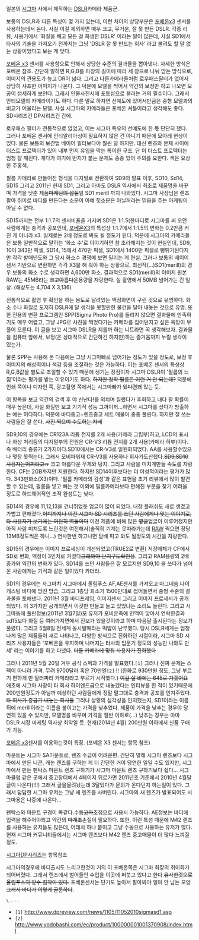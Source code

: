 일본의 [시그마](%EC%8B%9C%EA%B7%B8%EB%A7%88%28%ED%9A%8C%EC%82%AC%29.md) 사에서 제작하는
[DSLR](DSLR.md)카메라 제품군.

보통의 DSLR과 다른 특성이 몇 가지 있는데, 이런 차이의 상당부분은 [포베온x3](%ED%8F%AC%EB%B2%A0%EC%98%A8%20x3.md) 센서를 사용하는데서 온다. 사실 이걸 제외하면 매우 크고,
무거운, 잘 못 만든 DSLR. 각종 리뷰, 사용기에서 '화질을 빼고 모든 걸 희생한 DSLR' 이라는 말이 많은데, 사실 SD1에서 타사의
기술을 가져오기 전까지는 그냥 'DSLR 잘 못 만드는 회사' 라고 불려도 할 말 없는 상황이었다고 보는 게 맞다.  

[포베온 x3](%ED%8F%AC%EB%B2%A0%EC%98%A8%20x3.md) 센서를 사용함으로 인해서 상당한 수준의 결과물을
뽑아낸다. 자세한 방식은 포베온 참조. 간단히 말하면 R,G,B를 파장의 길이에 따라 세 장으로 나눠 받는 방식으로, 이미지의 관용도가 높고
DR이 넓다. 그리고 다른카메라들처럼 로우패스필터가 없어서 상당히 샤프한 이미지가 나온다. 그 덕분에 모델을 찍어서 약간의 보정만 하고
나오면 모공이 섬세하게 보인다. 그래서 인물사진시에 포토샵으로 블러는 거의 필수이다. 그래서 안티모델의 카메라이기도 하다. 다른 말로 하자면
선예도에 있어서만큼은 중형 모델과의 비교가 어울리는 모델. 사실 시그마의 카메라들은 포베온 셔틀이라고 생각해도 좋다. SD시리즈건
DP시리즈건 간에.

로우패스 필터가 전통적으로 없었고, 이는 시그마 특유의 선예도에 한 몫 단단히 했다. 그러나 포베온 센서에 안티알리아싱이 필요하지 않은 건
아니기 때문에 모아레 현상이 있다. 물론 보통의 보간법 베이어 필터보다야 훨씬 덜 하지만. 대신 렌즈와 본체 사이에 더스트 프로텍터가 있어
내부 먼지 유입을 막는 특이한 구조. 단 이 더스트 프로텍터는 엄청 잘 깨진다. 게다가 여기에 먼지가 붙는 문제도 종종 있어 주의를 요한다.
색은 요상한 주홍색.

필름 카메라로 만들어진 형식을 디지털로 전환하여 SD9의 발표 이후, SD10, Sd14, SD15 그리고 2011년 현재 SD1, 그리고
아마도 DSLR 역사에서 최초로 제품명을 바꾸며 가격을 낮춘 제품<del>마케팅의 삽질</del>일 SD1 merill 까지 나와있다.
시그마 사장님은 렌즈 팔아 취미로 바디를 만든다는 소문이 아예 헛소문은 아닐꺼라는 믿음을 주는 마케팅이 아닐 수 없다.

SD15까지는 전부 1:1.7의 센서비율을 가지며 SD1은 1:1.5(한마디로 시그마를 써 오던 사람에게는 충격과 공포인데, [포베온X3](%ED%8F%AC%EB%B2%A0%EC%98%A8%20X3.md)의 특성상 1:1.7에서 1:1.5의 변화는 0.2만큼 커진 게
아니라 x3. 실제로는 2배 정도로 봐도 될 정도가 된다. 덕분에 시그마의 카메라들은 보통 일반적으로 말하는 '화소 수'로 이야기하면 참
초라해지는 것이 현실인데, SD9, 10이 343만 픽셀, SD14, 15에서 470만 픽셀, SD1에서 1400만 픽셀로 뻥튀기된다지만
각각 발매년도와 그 당시 화소수 경쟁에 보면 밀리는 게 현실. 그러나 보통의 베이어 센서 기반으로 변환하면 각각 X3을 해 줘야 하는
상황으로, 최신작(...)SD1(merill)의 경우 보통의 화소 수로 생각하면 4,600만 화소. 결과적으로 SD1(merill)의 이미지
원본 RAW는 45MB라는 <del>크고아름다운</del>용량을 자랑한다. 실 촬영에서 50MB 넘어가는 건 일상. (해상도는 4,704 X
3,136)

전통적으로 촬영 후 확인을 하는 용도로 달려있는 액정화면이 구린 것으로 유명하다. 화소 수나 화질로 도저히 DSLR에 달 생각을 못할만한
물건을 달아 내놓는 것으로 유명. 또한 전용의 변환 프로그램인 SPP(Sigma Photo Pro)를 돌리지 않으면 결과물에 만족하기도 매우
어렵고, 그냥 JPG로 사진을 찍었다가는 카메라를 집어던지고 싶은 욕망이 부풀어 오른다. 이 글을 보고 시그마 DSLR을 지를까 하는
니트라면 꼭 생각해보자. 결과물을 컴퓨터 앞에서, 보정(은 상대적으로 간단하긴 하지만)하는 즐거움까지 누릴 생각이 있는가.

물론 SPP는 사용해 본 다음에는 그냥 시그마빠로 넘어가는 정도가 있을 정도로, 보정 후 이미지의 해상력이나 색감 등을 조절하는 것은
가능하다. 이는 포베온 센서의 특성상 R,G,B값을 별도로 조절할 수 있기 때문에 생기는 장점이자 시그마 DSLR이 '필름의 느낌'이라는
평가를 받는 이유이기도 하다. <del>하지만 정작 필름은 이런 거 안 되는데?</del> 덕분에 인쇄 쪽이나 디자인 쪽, 광고촬영 쪽에서는
시그마빠가 <del>있다면</del>꽤 있는 듯.

이 항목을 보고 약간의 검색 후 야 신난다!를 외치며 질렀다가 후회하고 내다 팔 확률이 매우 높은데, 사실 화질만 보고 기기적 성능
그까이꺼...하면서 시그마를 샀다가 방출하는 예는 허다하다. 덕분에 바디중고+렌즈중고 세트 매물이 종종 풀린다. 하지만 잘 쓰는 사람들은 잘
쓴다. <del>사진 찍으며 수도하는 자세</del>

SD9,10의 경우에는 CR123A 리튬 전지를 2개 사용(카메라 그립부)하고, LCD의 표시나 화상 처리등의 디지털부의 전원은 CR-V3
리튬 전지를 2개 사용(카메라 하부)이다. 즉 배터리 종류가 2가지이다.SD10에서는 CR-V3로 일원화되었다. AA를 사용할수있으나 몇장
못찍는다. 그래서 모비파워재 CR-V3를 사용하나 회사가도산했다.<del>SD9,SD10사용자는어쩌라고ㅠ</del> 크고 아름다운 무게와
덩치. 그리고 사람을 미치게만들 속도를 자랑한다. CF는 2GB까지만 지원한다. 하지만 SD14이후보다는 더 야성적이라는 평가가 많다.
343만화소(X3)이다. '필름 카메라의 감성'과 같은 표현을 초기 리뷰에서 많이 발견할 수 있는데, 필름을 넣고 빼는 것 이외에
필름카메라보다 편해진 부분을 찾기 어려울 정도로 하드웨어적인 조작 완성도는 낮다.  
  
SD14의 경우에 11,12,13을 건너뛰었듯 업글이 많이 되었다. 내장 플래쉬도 새로 생겼고 가볍고 편해졌다.<del>어디까지나 이전
시그마 SD 시리즈를 쓰던 사람에게나 맞는 이야기로, 타 사용자가 보기에는 여전히 벽돌이다</del> 이전 제품에 비해 많은
<del>옆글</del>업글이 이루어졌지만 아직 사람 미치도록 느린것은 여전해서(솔직히 기계는 못따라가는데 [RAW](RAW.md)
찍으면 장당 13MB정도씩은 하니...) 연사한번 하고나면 담배 피고 와도 될정도의 시간을 자랑한다.  
  
SD15의 경우에는 이미지 프로세싱이 개선되었고(TRUE2로 변환) 저장매체가 CF에서 SD로 변화, 액정이 3인치로 커졌다<del>그래봐야
단지구도확인용</del>. 그리고 RAM용량의 2배 증가와 약간의 변화가 있다. SD14를 쓰던 사람들은 잘 모르지만 SD9,10 을 쓰다가
넘어온 사람에게는 기적과 같은 일이었다 카더라.  
  
SD1의 경우에는 자그마치 시그마에서 올림푸스 AF,AE센서를 가져오고 마그네슘 다이캐스팅 바디에 방진 방습, 그리고 1층당 화소가
1500만대로 접어들면서 중형 수준의 결과물을 토해낸다. 2011년 3월 바디프레임, 이미지센서 그리고 이미지 프로세서가 공개되었다. 이
3가지만 공개되면서 이것만 만들고 놀고 있었냐는 소리도 들린다. 그리고 시그마동에 풀린정보(2011년 3월7일)모 유저가 포비온측에 인맥이
닿아서 연락한결과 sd15보다 화질 등 여러가지면에서 진보가 있을것이라고 하며 다음달 출시된다는 정보가 풀렸다. 그리고 5월8일 전세계
동시발매라는 떡밥이 난무했다. 당시 DSLR세계는 엄청나게 많은 제품들이 새로 나타나고, 다양한 방식으로 진화하던 시절이라, 시그마 SD
시리즈 사용자들은 '포베온을 유지하며 나머지는 타사의 입문기 정도의 성능만 나와도 만세' 라는 이야기를 하고 다녔다. <del>다들 카메라에
맞춰 사용자가 진화했다</del>  

그러나 2011년 5월 20일 겨우 공식 스펙과 가격을 발표했다.`[1]` 그러나 진짜 문제는 스펙이 아니라 가격. 무려 9700달러 혹은
70만엔`[2]` !! (한화로 930만원 정도, 그냥 부르기 편하게 만 달러짜리 카메라라고 부르기 시작했다.) <del>이걸 살 바에는
645로 가겠어요</del> 애초에 시그마 사장이 타 회사 하이엔드급으로 내놓겠다는 인터뷰를 한 적이 있기때문에 200만원정도가 아닐까
예상하던 사람들에게 정말 말그대로 충격과 공포를 안겨주었다.<del>타 회사가 중급기 내놓는 회사들</del> 그러나 상황의 심각성을
인지했는지, SD1이라는 이름 뒤에 merill이라는 이름을 붙이고는 가격을 낮추었다. 제품이 가격을 낮추는 경우야 당연히 있을 수 있지만,
모델명을 바꾸며 가격을 절반 이하로(...) 낮추는 경우는 아마 DSLR 시장 마케팅 역사상 최악일 듯. 현재(2014년 4월) 200만원
이하에서 신품 구매가 가능.

[포베온 x3](%ED%8F%AC%EB%B2%A0%EC%98%A8%20x3.md)센서를 이용하는것이 특징. (포베온 X3 센서는 항목
참조)

마운트는 시그마 SA마운트로, 렌즈 수급이 어려운편. 간단히 말해 시그마 렌즈보다 시그마에서 만든 니콘, 캐논 렌즈를 구하는 게 더 간단한
거야 당연한 일일 수도 있지만, 시그마에서 만든 펜탁스 마운트 렌즈 구하기가 시그마 마운트 렌즈 구하기보다 쉽다... 시그마클럽 같은 곳에서
중고장터에서 4페이지 뒤로가면 2011년초 기준에서 2010년 4월달 글이 나온다(!!!) 그래서 글을올려놨는데 3달있다가 문의가 온다던지
하는일이 있다. 그래서 답답한 시그마 유저는 그냥 새 렌즈를 사버린다. 시그마의 새 렌즈가 발표되어도 시그마용은 나중에 나온다...

펜탁스와 마운트 구경이 똑같다.수동<del>고자</del>초점으로 사용시 가능하다. AE정보는 바디에 입력을 해주어야되고 약간의
<del>마개조</del>손질이 필요하다. 또한, 이런 특성 때문에 M42 렌즈를 사용하는 유저들도 많은데, 어태치 하나 붙이고 그냥
수동으로 사용하는 유저가 많다. 현재 시그마 커뮤니티들에서는 시그마 렌즈보다 M42 렌즈 중고매물이 더 많다 느껴질 정도.

[시그마DP시리즈](%EC%8B%9C%EA%B7%B8%EB%A7%88%20DP%EC%8B%9C%EB%A6%AC%EC%A6%88.md)는
항목참조  
  
시그마의경우에 바디출시도 느리고한것이 거의 이 포베온쪽은 시그마 회장의 취미화가 되어버렸다. 그래서 렌즈에서 벌어들인 수입을 이곳에 퍼붓고
있다고 한다.<del>유사한것으로 올림푸스의 방수 집착이 있다.</del> 포베온센서는 단가도 높아서 팔아봐야 얼마 안 남는
모양<del>그래서 바디가 이렇게 골룸하다</del>.  

`\----`

  * `[1]` <http://www.dpreview.com/news/1105/11052010sigmasd1.asp>
  * `[2]` <http://www.yodobashi.com/ec/product/100000001001370908/index.html>

